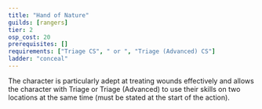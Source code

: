```yaml
---
title: "Hand of Nature"
guilds: [rangers]
tier: 2
osp_cost: 20
prerequisites: []
requirements: ["Triage CS", " or ", "Triage (Advanced) CS"]
ladder: "conceal"
---
```

The character is particularly adept at treating wounds effectively and allows the character with Triage or Triage (Advanced) to use their skills on two locations at the same time (must be stated at the start of the action).